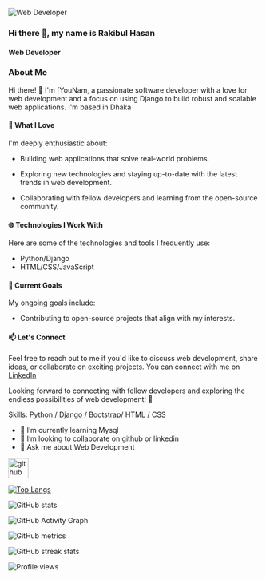 ![Web Developer](https://scontent.fdac147-1.fna.fbcdn.net/v/t39.30808-6/370109294_3666181813662127_3055339958122980534_n.jpg?_nc_cat=110&ccb=1-7&_nc_sid=a2f6c7&_nc_eui2=AeGaFsUE7-MaUKF0KOPyAWM28rj0-qktVn3yuPT6qS1WfahAsLywSxVFLMpH2Bprjh928mEgjpRwztfWA4QpRWci&_nc_ohc=Q-rShNj3w_4AX8ulObW&_nc_ht=scontent.fdac147-1.fna&oh=00_AfAUD-Nh_2gczjUj1jdx0BA6QI_O20o-UbFPxy6mVE13Xw&oe=64FBECD3)
### Hi there 👋, my name is Rakibul Hasan
#### Web Developer


### About Me

Hi there! 👋 I'm [YouNam, a passionate software developer with a love for web development and a focus on using Django to build robust and scalable web applications. I'm based in Dhaka

#### 🚀 What I Love

I'm deeply enthusiastic about:

- Building web applications that solve real-world problems.

- Exploring new technologies and staying up-to-date with the latest trends in web development.

- Collaborating with fellow developers and learning from the open-source community.

#### 🌐 Technologies I Work With

Here are some of the technologies and tools I frequently use:

- Python/Django
- HTML/CSS/JavaScript

#### 🌱 Current Goals

My ongoing goals include:

- Contributing to open-source projects that align with my interests.

#### 📫 Let's Connect

Feel free to reach out to me if you'd like to discuss web development, share ideas, or collaborate on exciting projects. You can connect with me on [LinkedIn](https://www.linkedin.com/in/rakibul-hasan-54a45313a/)

Looking forward to connecting with fellow developers and exploring the endless possibilities of web development! 🚀


Skills: Python / Django / Bootstrap/ HTML / CSS

- 🌱 I’m currently learning Mysql 
- 👯 I’m looking to collaborate on github or linkedin 
- 💬 Ask me about Web Development 


[<img src='https://cdn.jsdelivr.net/npm/simple-icons@3.0.1/icons/github.svg' alt='github' height='40'>](https://github.com/rocky-hasan)  

[![Top Langs](https://github-readme-stats.vercel.app/api/top-langs/?username=rocky-hasan)](https://github.com/anuraghazra/github-readme-stats)

![GitHub stats](https://github-readme-stats.vercel.app/api?username=rocky-hasan&show_icons=true)  

![GitHub Activity Graph](https://activity-graph.herokuapp.com/graph?username=rocky-hasan)  

![GitHub metrics](https://metrics.lecoq.io/rocky-hasan)  

![GitHub streak stats](https://streak-stats.demolab.com/?user=rocky-hasan)  

![Profile views](https://gpvc.arturio.dev/rocky-hasan)  
